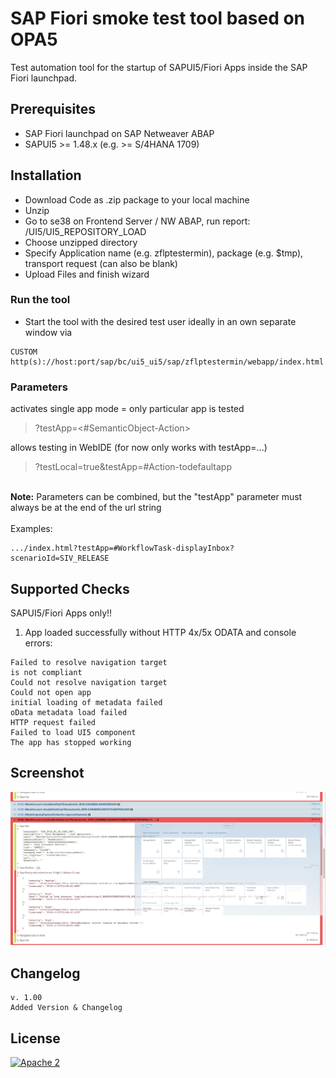 # SAP Fiori smoke test tool based on OPA5

Test automation tool for the startup of SAPUI5/Fiori Apps inside the SAP Fiori launchpad.

## Prerequisites

* SAP Fiori launchpad on SAP Netweaver ABAP
* SAPUI5 >= 1.48.x (e.g. >= S/4HANA 1709)

## Installation

* Download Code as .zip package to your local machine
* Unzip
* Go to se38 on Frontend Server / NW ABAP, run report: /UI5/UI5_REPOSITORY_LOAD
* Choose unzipped directory
* Specify Application name (e.g. zflptestermin), package (e.g. $tmp), transport request (can also be blank)
* Upload Files and finish wizard

### Run the tool

* Start the tool with the desired test user ideally in an own separate window via 
```
CUSTOM
http(s)://host:port/sap/bc/ui5_ui5/sap/zflptestermin/webapp/index.html
```

### Parameters

activates single app mode = only particular app is tested
> ?testApp=<#SemanticObject-Action>

allows testing in WebIDE (for now only works with testApp=...)
> ?testLocal=true&testApp=#Action-todefaultapp

\
**Note:** Parameters can be combined, but the "testApp" parameter must always be at the end of the url string\
\
Examples:
```
.../index.html?testApp=#WorkflowTask-displayInbox?scenarioId=SIV_RELEASE
```

## Supported Checks

SAPUI5/Fiori Apps only!!

1) App loaded successfully without HTTP 4x/5x ODATA and console errors:
```
Failed to resolve navigation target
is not compliant
Could not resolve navigation target
Could not open app
initial loading of metadata failed
oData metadata load failed
HTTP request failed
Failed to load UI5 component
The app has stopped working
```

## Screenshot

![Alt text](https://github.com/frumania/sap-flp-smoke-test-opa5/blob/master/docs/img/demo.png "Tool")

## Changelog

```
v. 1.00
Added Version & Changelog
```

## License

[![Apache 2](https://img.shields.io/badge/license-Apache%202-blue.svg)](./LICENSE.txt)
